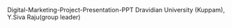 Digital-Marketing-Project-Presentation-PPT
Dravidian University (Kuppam), Y.Siva Raju(group leader)
